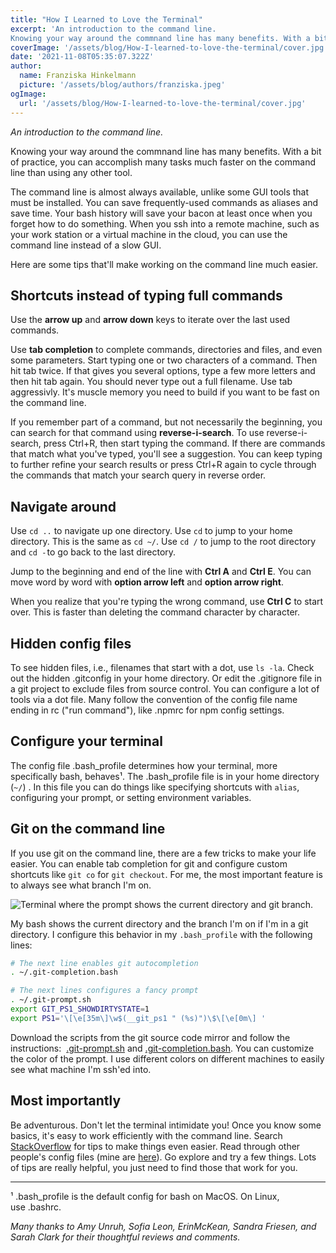```yaml
---
title: "How I Learned to Love the Terminal"
excerpt: 'An introduction to the command line.
Knowing your way around the commnand line has many benefits. With a bit of practice, you can accomplish many tasks much faster on the command line than using any other tool.'
coverImage: '/assets/blog/How-I-learned-to-love-the-terminal/cover.jpg'
date: '2021-11-08T05:35:07.322Z'
author:
  name: Franziska Hinkelmann
  picture: '/assets/blog/authors/franziska.jpeg'
ogImage:
  url: '/assets/blog/How-I-learned-to-love-the-terminal/cover.jpg'
---
```

*An introduction to the command line.*

Knowing your way around the commnand line has many benefits. With a bit of practice, you can accomplish many tasks much faster on the command line than using any other tool.

The command line is almost always available, unlike some GUI tools that must be installed. You can save frequently-used commands as aliases and save time. Your bash history will save your bacon at least once when you forget how to do something. When you ssh into a remote machine, such as your work station or a virtual machine in the cloud, you can use the command line instead of a slow GUI.

Here are some tips that'll make working on the command line much easier.

## Shortcuts instead of typing full commands

Use the **arrow up** and **arrow down** keys to iterate over the last used commands. 

Use **tab completion** to complete commands, directories and files, and even some parameters. Start typing one or two characters of a command. Then hit tab twice. If that gives you several options, type a few more letters and then hit tab again. You should never type out a full filename. Use tab aggressivly. It's muscle memory you need to build if you want to be fast on the command line.

If you remember part of a command, but not necessarily the beginning, you can search for that command using **reverse-i-search**. To use reverse-i-search, press Ctrl+R, then start typing the command. If there are commands that match what you've typed, you'll see a suggestion. You can keep typing to further refine your search results or press Ctrl+R again to cycle through the commands that match your search query in reverse order. 

## Navigate around

Use `cd ..` to navigate up one directory. Use `cd` to jump to your home directory. This is the same as `cd ~/`. Use `cd /` to jump to the root directory and `cd -` to go back to the last directory. 

Jump to the beginning and end of the line with **Ctrl A** and **Ctrl E**. You can move word by word with **option arrow left** and **option arrow right**.

When you realize that you're typing the wrong command, use **Ctrl C** to start over. This is faster than deleting the command character by character.  

## Hidden config files

To see hidden files, i.e., filenames that start with a dot, use `ls -la`. Check out the hidden .gitconfig in your home directory. Or edit the .gitignore file in a git project to exclude files from source control. You can configure a lot of tools via a dot file. Many follow the convention of the config file name ending in rc ("run command"), like .npmrc for npm config settings. 

## Configure your terminal

The config file .bash_profile determines how your terminal, more specifically bash, behaves¹. The .bash_profile file is in your home directory (`~/`) . In this file you can do things like specifying shortcuts with `alias`, configuring your prompt, or setting environment variables.

## Git on the command line

If you use git on the command line, there are a few tricks to make your life easier. You can enable tab completion for git and configure custom shortcuts like `git co` for `git checkout`. For me, the most important feature is to always see what branch I'm on. 

![Terminal where the prompt shows the current directory and git branch.](/assets/blog/How-I-learned-to-love-the-terminal/cover.jpg)

My bash shows the current directory and the branch I'm on if I'm in a git directory. I configure this behavior in my `.bash_profile` with the following lines:

```bash
# The next line enables git autocompletion
. ~/.git-completion.bash

# The next lines configures a fancy prompt
. ~/.git-prompt.sh
export GIT_PS1_SHOWDIRTYSTATE=1
export PS1='\[\e[35m\]\w$(__git_ps1 " (%s)")\$\[\e[0m\] '
```

Download the scripts from the git source code mirror and follow the instructions:  [.git-prompt.sh](https://github.com/git/git/blob/master/contrib/completion/git-prompt.sh) and [.git-completion.bash](https://github.com/git/git/blob/master/contrib/completion/git-completion.bash). You can customize the color of the prompt. I use different colors on different machines to easily see what machine I'm ssh'ed into.

## Most importantly 

Be adventurous. Don't let the terminal intimidate you! Once you know some basics, it's easy to work efficiently with the command line. Search [StackOverflow](https://stackoverflow.com/questions/tagged/command-line) for tips to make things even easier. Read through other people's config files (mine are [here](https://github.com/fhinkel/configs)). Go explore and try a few things. Lots of tips are really helpful, you just need to find those that work for you.

---

¹ .bash_profile is the default config for bash on MacOS. On Linux, use .bashrc.

*Many thanks to Amy Unruh, Sofia Leon, ErinMcKean, Sandra Friesen, and Sarah Clark for their thoughtful reviews and comments.*